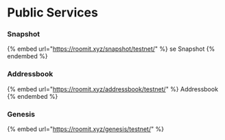 # Public Services

### Snapshot

{% embed url="https://roomit.xyz/snapshot/testnet/" %}
se Snapshot
{% endembed %}

### Addressbook

{% embed url="https://roomit.xyz/addressbook/testnet/" %}
Addressbook
{% endembed %}

### Genesis

{% embed url="https://roomit.xyz/genesis/testnet/" %}
